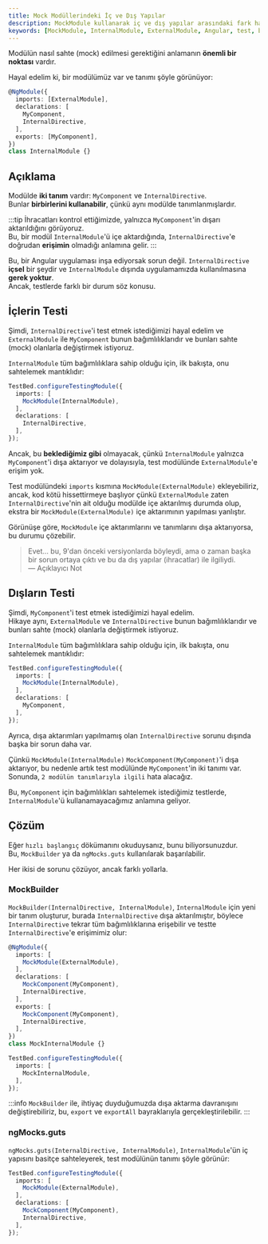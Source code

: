 ```yaml
---
title: Mock Modüllerindeki İç ve Dış Yapılar
description: MockModule kullanarak iç ve dış yapılar arasındaki fark hakkında bilgi edinmek için bu içerik önemli bilgiler sunmaktadır. Modüllerin test edilmesi sürecinde karşılaşılabilecek zorluklar ve çözümler ele alınmaktadır.
keywords: [MockModule, InternalModule, ExternalModule, Angular, test, bağımlılıklar, MockBuilder]
---
```


Modülün nasıl sahte (mock) edilmesi gerektiğini anlamanın **önemli bir noktası** vardır.

Hayal edelim ki, bir modülümüz var ve tanımı şöyle görünüyor:

```ts
@NgModule({
  imports: [ExternalModule],
  declarations: [
    MyComponent,
    InternalDirective,
  ],
  exports: [MyComponent],
})
class InternalModule {}
```

## Açıklama

Modülde **iki tanım** vardır: `MyComponent` ve `InternalDirective`.  
Bunlar **birbirlerini kullanabilir**, çünkü aynı modülde tanımlanmışlardır.

:::tip
İhracatları kontrol ettiğimizde, yalnızca `MyComponent`'in dışarı aktarıldığını görüyoruz.  
Bu, bir modül `InternalModule`'ü içe aktardığında, `InternalDirective`'e doğrudan **erişimin** olmadığı anlamına gelir.
:::

Bu, bir Angular uygulaması inşa ediyorsak sorun değil. `InternalDirective` **içsel** bir şeydir ve `InternalModule` dışında uygulamamızda kullanılmasına **gerek yoktur**.  
Ancak, testlerde farklı bir durum söz konusu.

## İçlerin Testi

Şimdi, `InternalDirective`'i test etmek istediğimizi hayal edelim ve `ExternalModule` ile `MyComponent` bunun bağımlılıklarıdır ve bunları sahte (mock) olanlarla değiştirmek istiyoruz.

`InternalModule` tüm bağımlılıklara sahip olduğu için, ilk bakışta, onu sahtelemek mantıklıdır:

```ts
TestBed.configureTestingModule({
  imports: [
    MockModule(InternalModule),
  ],
  declarations: [
    InternalDirective,
  ],
});
```

Ancak, bu **beklediğimiz gibi** olmayacak, çünkü `InternalModule` yalnızca `MyComponent`'i dışa aktarıyor ve dolayısıyla, test modülünde `ExternalModule`'e erişim yok.

Test modülündeki `imports` kısmına `MockModule(ExternalModule)` ekleyebiliriz, ancak, kod kötü hissettirmeye başlıyor çünkü `ExternalModule` zaten `InternalDirective`'nin ait olduğu modülde içe aktarılmış durumda olup, ekstra bir `MockModule(ExternalModule)` içe aktarımının yapılması yanlıştır.

Görünüşe göre, `MockModule` içe aktarımlarını ve tanımlarını dışa aktarıyorsa, bu durumu çözebilir.

> Evet... bu, 9'dan önceki versiyonlarda böyleydi, ama o zaman başka bir sorun ortaya çıktı ve bu da dış yapılar (ihracatlar) ile ilgiliydi.  
> — Açıklayıcı Not

## Dışların Testi

Şimdi, `MyComponent`'i test etmek istediğimizi hayal edelim.  
Hikaye aynı, `ExternalModule` ve `InternalDirective` bunun bağımlılıklarıdır ve bunları sahte (mock) olanlarla değiştirmek istiyoruz.

`InternalModule` tüm bağımlılıklara sahip olduğu için, ilk bakışta, onu sahtelemek mantıklıdır:

```ts
TestBed.configureTestingModule({
  imports: [
    MockModule(InternalModule),
  ],
  declarations: [
    MyComponent,
  ],
});
```

Ayrıca, dışa aktarımları yapılmamış olan `InternalDirective` sorunu dışında başka bir sorun daha var.

Çünkü `MockModule(InternalModule)` `MockComponent(MyComponent)`'i dışa aktarıyor, bu nedenle artık test modülünde `MyComponent`'in iki tanımı var.  
Sonunda, `2 modülün tanımlarıyla ilgili` hata alacağız.

Bu, `MyComponent` için bağımlılıkları sahtelemek istediğimiz testlerde, `InternalModule`'ü kullanamayacağımız anlamına geliyor.

## Çözüm

Eğer `hızlı başlangıç` dökümanını okuduysanız, bunu biliyorsunuzdur.  
Bu, `MockBuilder` ya da `ngMocks.guts` kullanılarak başarılabilir.

Her ikisi de sorunu çözüyor, ancak farklı yollarla.

### MockBuilder

`MockBuilder(InternalDirective, InternalModule)`, `InternalModule` için yeni bir tanım oluşturur, burada `InternalDirective` dışa aktarılmıştır, böylece `InternalDirective` tekrar tüm bağımlılıklarına erişebilir ve testte `InternalDirective`'e erişimimiz olur:

```ts
@NgModule({
  imports: [
    MockModule(ExternalModule),
  ],
  declarations: [
    MockComponent(MyComponent),
    InternalDirective,
  ],
  exports: [
    MockComponent(MyComponent),
    InternalDirective,
  ],
})
class MockInternalModule {}

TestBed.configureTestingModule({
  imports: [
    MockInternalModule,
  ],
});
```

:::info
`MockBuilder` ile, ihtiyaç duyduğumuzda dışa aktarma davranışını değiştirebiliriz, bu, `export` ve `exportAll` bayraklarıyla gerçekleştirilebilir.
:::

### ngMocks.guts

`ngMocks.guts(InternalDirective, InternalModule)`, `InternalModule`'ün iç yapısını basitçe sahteleyerek, test modülünün tanımı şöyle görünür: 

```ts
TestBed.configureTestingModule({
  imports: [
    MockModule(ExternalModule),
  ],
  declarations: [
    MockComponent(MyComponent),
    InternalDirective,
  ],
});
```